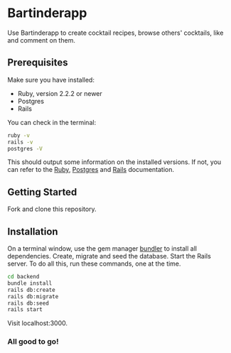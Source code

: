 # Bartinderapp

Use Bartinderapp to create cocktail recipes, browse others' cocktails, like and comment on them.

## Prerequisites

Make sure you have installed:
  * Ruby, version 2.2.2 or newer
  * Postgres
  * Rails

You can check in the terminal:

```bash
ruby -v
rails -v
postgres -V
```

This should output some information on the installed versions.
If not, you can refer to the [Ruby](https://www.ruby-lang.org/en/documentation/installation/), [Postgres](https://www.postgresql.org/) and [Rails](https://guides.rubyonrails.org/v5.0/getting_started.html) documentation.
## Getting Started

Fork and clone this repository.

## Installation

On a terminal window, use the gem manager [bundler](https://bundler.io/) to install all dependencies. Create, migrate and seed the database. Start the Rails server. To do all this, run these commands, one at the time.

```bash
cd backend
bundle install
rails db:create
rails db:migrate
rails db:seed
rails start
```

Visit localhost:3000.

### All good to go!
